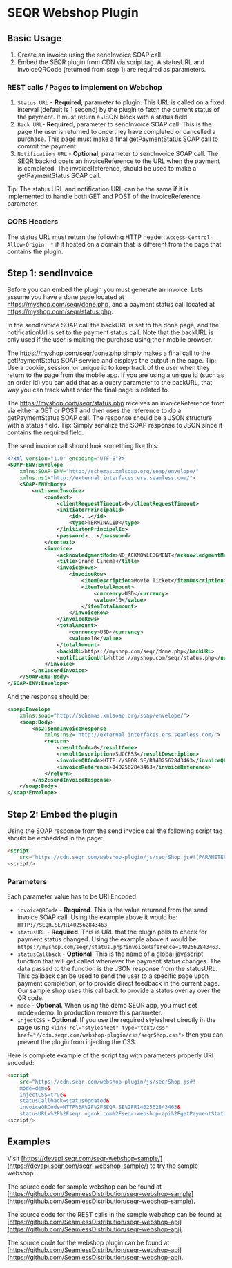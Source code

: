 SEQR Webshop Plugin
===================

## Basic Usage

1. Create an invoice using the sendInvoice SOAP call.
2. Embed the SEQR plugin from CDN via script tag. A statusURL and invoiceQRCode (returned from step 1) are required as parameters.

### REST calls / Pages to implement on Webshop

1. `Status URL` - __Required__, parameter to plugin. This URL is called on a fixed interval (default is 1 second) by the plugin to fetch the current status of the payment. It must return a JSON block with a status field.
2. `Back URL`- __Required__, parameter to sendInvoice SOAP call. This is the page the user is returned to once they have completed or cancelled a purchase. This page must make a final getPaymentStatus SOAP call to commit the payment.
3. `Notification URL` - __Optional__, parameter to sendInvoice SOAP call. The SEQR backnd posts an invoiceReference to the URL when the payment is completed. The invoiceReference, should be used to make a getPaymentStatus SOAP call.

Tip: The status URL and notification URL can be the same if it is implemented to handle both GET and POST of the invoiceReference parameter.

### CORS Headers

The status URL must return the following HTTP header: `Access-Control-Allow-Origin: *` if it hosted on a domain that is different from the page that contains the plugin.

## Step 1: sendInvoice

Before you can embed the plugin you must generate an invoice. Lets assume you have a done page located at https://myshop.com/seqr/done.php, and a payment status call located at https://myshop.com/seqr/status.php.

In the sendInvoice SOAP call the backURL is set to the done page, and the notificationUrl is set to the payment status call. Note that the backURL is only used if the user is making the purchase using their mobile browser.

The https://myshop.com/seqr/done.php simply makes a final call to the getPaymentStatus SOAP service and displays the output in the page. Tip: Use a cookie, session, or unique id to keep track of the user when they return to the page from the mobile app. If you are using a unique id (such as an order id) you can add that as a query parameter to the backURL, that way you can track what order the final page is related to.

The https://myshop.com/seqr/status.php receives an invoiceReference from via either a GET or POST and then uses the reference to do a getPaymentStatus SOAP call. The response should be a JSON structure with a status field. Tip: Simply serialize the SOAP response to JSON since it contains the required field.

The send invoice call should look something like this:

```xml
<?xml version="1.0" encoding="UTF-8"?>
<SOAP-ENV:Envelope
    xmlns:SOAP-ENV="http://schemas.xmlsoap.org/soap/envelope/"
    xmlns:ns1="http://external.interfaces.ers.seamless.com/">
    <SOAP-ENV:Body>
        <ns1:sendInvoice>
            <context>
                <clientRequestTimeout>0</clientRequestTimeout>
                <initiatorPrincipalId>
                    <id>...</id>
                    <type>TERMINALID</type>
                </initiatorPrincipalId>
                <password>...</password>
            </context>
            <invoice>
                <acknowledgmentMode>NO_ACKNOWLEDGMENT</acknowledgmentMode>
                <title>Grand Cinema</title>
                <invoiceRows>
                    <invoiceRow>
                        <itemDescription>Movie Ticket</itemDescription>
                        <itemTotalAmount>
                            <currency>USD</currency>
                            <value>10</value>
                        </itemTotalAmount>
                    </invoiceRow>
                </invoiceRows>
                <totalAmount>
                    <currency>USD</currency>
                    <value>10</value>
                </totalAmount>
                <backURL>https://myshop.com/seqr/done.php</backURL>
                <notificationUrl>https://myshop.com/seqr/status.php</notificationUrl>
            </invoice>
        </ns1:sendInvoice>
    </SOAP-ENV:Body>
</SOAP-ENV:Envelope>
```

And the response should be:

```xml
<soap:Envelope
    xmlns:soap="http://schemas.xmlsoap.org/soap/envelope/">
    <soap:Body>
        <ns2:sendInvoiceResponse
            xmlns:ns2="http://external.interfaces.ers.seamless.com/">
            <return>
                <resultCode>0</resultCode>
                <resultDescription>SUCCESS</resultDescription>
                <invoiceQRCode>HTTP://SEQR.SE/R1402562843463</invoiceQRCode>
                <invoiceReference>1402562843463</invoiceReference>
            </return>
        </ns2:sendInvoiceResponse>
    </soap:Body>
</soap:Envelope>
```


## Step 2: Embed the plugin

Using the SOAP response from the send invoice call the following script tag should be embedded in the page:

```html
<script
    src="https://cdn.seqr.com/webshop-plugin/js/seqrShop.js#![PARAMETERS]">
<script/>
```

### Parameters

Each parameter value has to be URI Encoded.

- `invoiceQRCode` - __Required__. This is the value returned from the send invoice SOAP call. Using the example above it would be: `HTTP://SEQR.SE/R1402562843463`.
- `statusURL` - __Required__. This is URL that the plugin polls to check for payment status changed. Using the example above it would be: `https://myshop.com/seqr/status.php?invoiceReference=1402562843463`.
- `statusCallback` - __Optional__. This is the name of a global javascript function that will get called whenever the payment status changes. The data passed to the function is the JSON response from the statusURL. This callback can be used to send the user to a specific page upon payment completion, or to provide direct feedback in the current page. Our sample shop uses this callback to provide a status overlay over the QR code.
- `mode` - __Optional__. When using the demo SEQR app, you must set mode=demo. In production remove this parameter.
- `injectCSS` - __Optional__. If you use the required stylesheet directly in the page using `<link rel="stylesheet" type="text/css" href="//cdn.seqr.com/webshop-plugin/css/seqrShop.css">` then you can prevent the plugin from injecting the CSS.

Here is complete example of the script tag with parameters properly URI encoded:

```html
<script
    src="https://cdn.seqr.com/webshop-plugin/js/seqrShop.js#!
    mode=demo&
    injectCSS=true&
    statusCallback=statusUpdated&
    invoiceQRCode=HTTP%3A%2F%2FSEQR.SE%2FR1402562843463&
    statusURL=%2F%2Fseqr.ngrok.com%2Fseqr-webshop-api%2FgetPaymentStatus.php%3FinvoiceReference%3D1402562843463">
<script/>
```

## Examples

Visit [https://devapi.seqr.com/seqr-webshop-sample/](https://devapi.seqr.com/seqr-webshop-sample/) to try the sample webshop.

The source code for sample webshop can be found at [https://github.com/SeamlessDistribution/seqr-webshop-sample](https://github.com/SeamlessDistribution/seqr-webshop-sample).

The source code for the REST calls in the sample webshop can be found at [https://github.com/SeamlessDistribution/seqr-webshop-api](https://github.com/SeamlessDistribution/seqr-webshop-api).

The source code for the webshop plugin can be found at [https://github.com/SeamlessDistribution/seqr-webshop-api](https://github.com/SeamlessDistribution/seqr-webshop-api).
